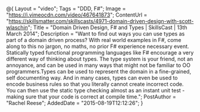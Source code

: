 @{
    Layout = "video";
    Tags = "DDD, F#";
    Image = "https://i.vimeocdn.com/video/467641873";
    ContentUrl = "https://skillsmatter.com/skillscasts/4971-domain-driven-design-with-scott-wlaschin";
    Title = "Domain Driven Design, F# and Types | SkillsCast | 13th March 2014";
    Description = "Want to find out ways you can use types as part of a domain driven process? With real world examples in F#, come along to this no jargon, no maths, no prior F# experience necessary event. Statically typed functional programming languages like F# encourage a very different way of thinking about types. The type system is your friend, not an annoyance, and can be used in many ways that might not be familiar to OO programmers.Types can be used to represent the domain in a fine-grained, self documenting way. And in many cases, types can even be used to encode business rules so that you literally cannot create incorrect code. You can then use the static type checking almost as an instant unit test - making sure that your code is correct at compile time.";
    PostAuthor = "Rachel Reese";
    AddedDate = "2015-08-19T12:12:26";
}